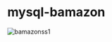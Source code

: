 # mysql-bamazon

![bamazonss1](https://user-images.githubusercontent.com/25356390/28809676-9bbd8f4c-7639-11e7-9128-119f3365c73a.jpeg)


